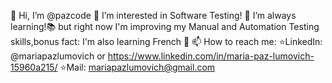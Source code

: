 
👋 Hi, I’m @pazcode
👀 I’m interested in Software Testing!
🌱 I’m always learning!📚 but right now I'm improving my Manual and Automation Testing skills,bonus fact: I'm also learning French 💜
📫 How to reach me: ⭐LinkedIn: @mariapazlumovich or https://www.linkedin.com/in/maria-paz-lumovich-15960a215/ ⭐Mail: mariapazlumovich@gmail.com
<!---
pazcode/pazcode is a ✨ special ✨ repository because its `README.md` (this file) appears on your GitHub profile.
You can click the Preview link to take a look at your changes.
--->
